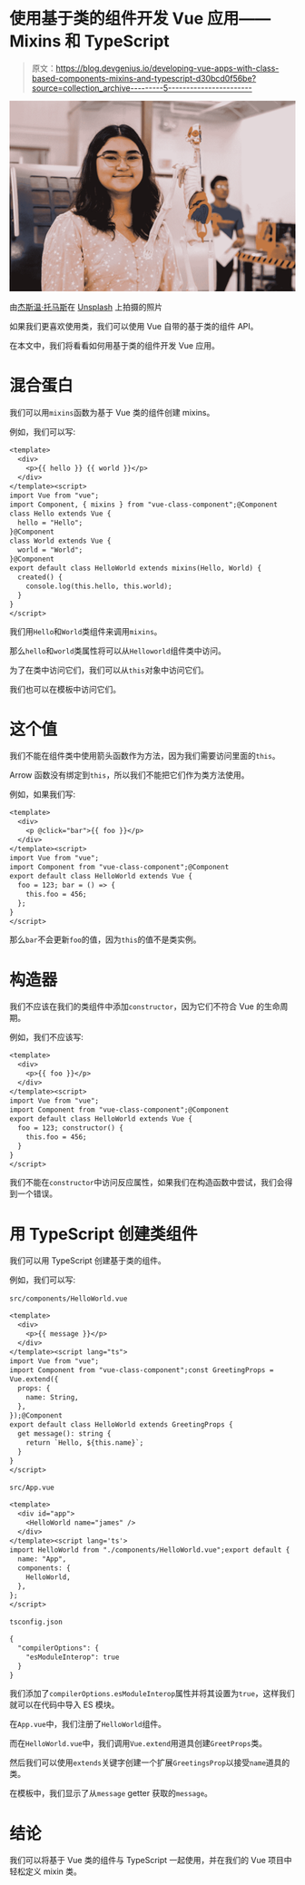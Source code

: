 # 使用基于类的组件开发 Vue 应用——Mixins 和 TypeScript

> 原文：<https://blog.devgenius.io/developing-vue-apps-with-class-based-components-mixins-and-typescript-d30bcd0f56be?source=collection_archive---------5----------------------->

![](img/1a1458dc58a19b0e384d1bfca155a979.png)

由[杰斯温·托马斯](https://unsplash.com/@jeswinthomas?utm_source=medium&utm_medium=referral)在 [Unsplash](https://unsplash.com?utm_source=medium&utm_medium=referral) 上拍摄的照片

如果我们更喜欢使用类，我们可以使用 Vue 自带的基于类的组件 API。

在本文中，我们将看看如何用基于类的组件开发 Vue 应用。

# 混合蛋白

我们可以用`mixins`函数为基于 Vue 类的组件创建 mixins。

例如，我们可以写:

```
<template>
  <div>
    <p>{{ hello }} {{ world }}</p>
  </div>
</template><script>
import Vue from "vue";
import Component, { mixins } from "vue-class-component";@Component
class Hello extends Vue {
  hello = "Hello";
}@Component
class World extends Vue {
  world = "World";
}@Component
export default class HelloWorld extends mixins(Hello, World) {
  created() {
    console.log(this.hello, this.world);
  }
}
</script>
```

我们用`Hello`和`World`类组件来调用`mixins`。

那么`hello`和`world`类属性将可以从`Helloworld`组件类中访问。

为了在类中访问它们，我们可以从`this`对象中访问它们。

我们也可以在模板中访问它们。

# 这个值

我们不能在组件类中使用箭头函数作为方法，因为我们需要访问里面的`this`。

Arrow 函数没有绑定到`this`，所以我们不能把它们作为类方法使用。

例如，如果我们写:

```
<template>
  <div>
    <p @click="bar">{{ foo }}</p>
  </div>
</template><script>
import Vue from "vue";
import Component from "vue-class-component";@Component
export default class HelloWorld extends Vue {
  foo = 123; bar = () => {
    this.foo = 456;
  };
}
</script>
```

那么`bar`不会更新`foo`的值，因为`this`的值不是类实例。

# 构造器

我们不应该在我们的类组件中添加`constructor`，因为它们不符合 Vue 的生命周期。

例如，我们不应该写:

```
<template>
  <div>
    <p>{{ foo }}</p>
  </div>
</template><script>
import Vue from "vue";
import Component from "vue-class-component";@Component
export default class HelloWorld extends Vue {
  foo = 123; constructor() {
    this.foo = 456;
  }
}
</script>
```

我们不能在`constructor`中访问反应属性，如果我们在构造函数中尝试，我们会得到一个错误。

# 用 TypeScript 创建类组件

我们可以用 TypeScript 创建基于类的组件。

例如，我们可以写:

`src/components/HelloWorld.vue`

```
<template>
  <div>
    <p>{{ message }}</p>
  </div>
</template><script lang="ts">
import Vue from "vue";
import Component from "vue-class-component";const GreetingProps = Vue.extend({
  props: {
    name: String,
  },
});@Component
export default class HelloWorld extends GreetingProps {
  get message(): string {
    return `Hello, ${this.name}`;
  }
}
</script>
```

`src/App.vue`

```
<template>
  <div id="app">
    <HelloWorld name="james" />
  </div>
</template><script lang='ts'>
import HelloWorld from "./components/HelloWorld.vue";export default {
  name: "App",
  components: {
    HelloWorld,
  },
};
</script>
```

`tsconfig.json`

```
{
  "compilerOptions": {
    "esModuleInterop": true
  }
}
```

我们添加了`compilerOptions.esModuleInterop`属性并将其设置为`true`，这样我们就可以在代码中导入 ES 模块。

在`App.vue`中，我们注册了`HelloWorld`组件。

而在`HelloWorld.vue`中，我们调用`Vue.extend`用道具创建`GreetProps`类。

然后我们可以使用`extends`关键字创建一个扩展`GreetingsProp`以接受`name`道具的类。

在模板中，我们显示了从`message` getter 获取的`message`。

# 结论

我们可以将基于 Vue 类的组件与 TypeScript 一起使用，并在我们的 Vue 项目中轻松定义 mixin 类。